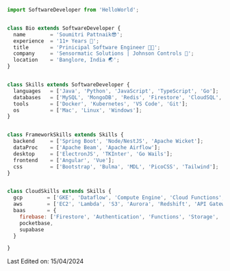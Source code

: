 <!-- <p align="center">
  <img src="https://github.com/thompsonemerson/thompsonemerson/raw/master/cover-thompson.png" />
</p>
 -->
 
```js
import SoftwareDeveloper from 'HelloWorld';


class Bio extends SoftwareDeveloper {
  name        = 'Soumitri Pattnaik😎';
  experience  = '11+ Years 💪';
  title       = 'Prinicipal Software Engineer 👨‍💻';
  company     = 'Sensormatic Solutions | Johnson Controls 🏢';
  location    = 'Banglore, India 🌏';
}


class Skills extends SoftwareDeveloper {
  languages   = ['Java', 'Python', 'JavaScript', 'TypeScript', 'Go'];
  databases   = ['MySQL', 'MongoDB', 'Redis', 'Firestore', 'CloudSQL', 'Cloud Spanner', 'BigQuery', 'Cloud Memorystore'];
  tools       = ['Docker', 'Kubernetes', 'VS Code', 'Git'];
  os          = ['Mac', 'Linux', 'Windows'];
}


class FrameworkSkills extends Skills {
  backend     = ['Spring Boot', 'Node/NestJS', 'Apache Wicket'];
  dataProc    = ['Apache Beam', 'Apache Airflow'];
  desktop     = ['ElectronJS', 'TKInter', 'Go Wails'];
  frontend    = ['Angular', 'Vue'];
  css         = ['Bootstrap', 'Bulma', 'MDL', 'PicoCSS', 'Tailwind'];
}


class CloudSkills extends Skills {
  gcp        = ['GKE', 'Dataflow', 'Compute Engine', 'Cloud Functions', 'Cloud Run', 'Pub/Sub', 'Composer', 'Cloud Storage', 'CloudSQL', 'Spanner', 'Memorystore', 'BigQuery', 'Container Registry', 'Artifact Registry'];
  aws        = ['EC2', 'Lambda', 'S3', 'Aurora', 'Redshift', 'API Gateway'];
  baas       = {
    firebase: ['Firestore', 'Authentication', 'Functions', 'Storage', 'Hosting'],
    pocketbase,
    supabase
  }

}

```

Last Edited on: 15/04/2024

<!---
pattnaik-soumitri/pattnaik-soumitri is a ✨ special ✨ repository because its `README.md` (this file) appears on your GitHub profile.
You can click the Preview link to take a look at your changes.
--->
